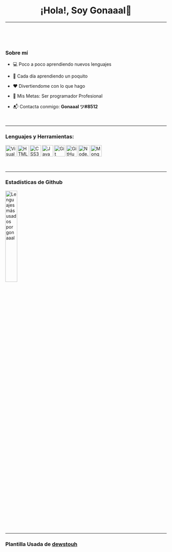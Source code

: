 
<p>
  <h1 align="center"><b>¡Hola!, Soy Gonaaal👋</b></h1>
</p>


</p>

***


<p align="center">
<br>
</p>

<br>


### Sobre mí
- 💻 Poco a poco aprendiendo nuevos lenguajes

- 🔭 Cada día aprendiendo un poquito

- ❤️ Divertiendome con lo que hago

- 🥅 Mis Metas: Ser programador Profesional 

- 📬 Contacta conmigo: **Gonaaal ツ#8512**

<br>

***

### Lenguajes y Herramientas: 

<img align="left" alt="Visual Studio Code" width="35px" src="https://i.imgur.com/Ho97Ds6.png" />
<img align="left" alt="HTML5" width="35px" src="https://i.imgur.com/CXvKhT6.png" />
<img align="left" alt="CSS3" width="35px" src="https://i.imgur.com/bPvGVYG.png" />
<img align="left" alt="JavaScript" width="35px" src="https://i.imgur.com/EySFjAp.png" />
<!--
<img align="left" alt="SQL" width="35px" src="https://raw.githubusercontent.com/github/explore/80688e429a7d4ef2fca1e82350fe8e3517d3494d/topics/sql/sql.png" />
<img align="left" alt="MySQL" width="35px" src="https://i.imgur.com/JnfGney.png" />
/>-->
<img align="left" alt="Git" width="35px" src="https://i.imgur.com/Gs2NTAR.png" />
<img align="left" alt="GitHub" width="35px" src="https://i.imgur.com/tDYEm7t.png" />
<img align="left" alt="Node.js" width="35px" src="https://i.imgur.com/skvW5oY.png" />
<img align="left" alt="MongoDB" width="35px" src="https://i.imgur.com/sQTjEsD.png" />



<br>
<br>
<br>
<br>

***

### Estadísticas de Github

  
<img src="https://github-readme-stats.vercel.app/api/top-langs/?username=dewstouh&show_icons=true&hide_border=true&theme=radical" width="27%" alt="Lenguajes más usados por gonaaal">

***

### Plantilla Usada de [dewstouh](https://github.com/dewstouh)

